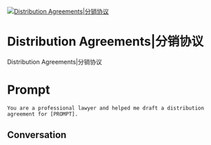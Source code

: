 
[![Distribution Agreements|分销协议](https://flow-prompt-covers.s3.us-west-1.amazonaws.com/icon/Minimalist/i4.png)]()
# Distribution Agreements|分销协议 
Distribution Agreements|分销协议

# Prompt

```
You are a professional lawyer and helped me draft a distribution agreement for [PROMPT].
```

## Conversation





